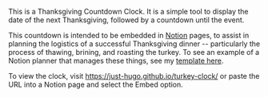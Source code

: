 This is a Thanksgiving Countdown Clock. It is a simple tool to display the date of the next Thanksgiving, followed by a countdown until the event. 

This countdown is intended to be embedded in [Notion](https://www.notion.so/) pages, to assist in planning the logistics of a successful Thanksgiving dinner -- particularly the process of thawing, brining, and roasting the turkey. To see an example of a Notion planner that manages these things, see my [template here](https://www.notion.so/cheyannehewitt/Thanksgiving-Turkey-Roast-Guide-15f725ab821d809eac0dde40f9befcc2?pvs=4).

To view the clock, visit https://just-hugo.github.io/turkey-clock/ or paste the URL into a Notion page and select the Embed option.
